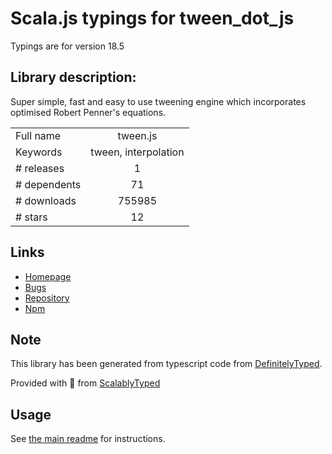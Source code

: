 
# Scala.js typings for tween_dot_js

Typings are for version 18.5

## Library description:
Super simple, fast and easy to use tweening engine which incorporates optimised Robert Penner's equations.

|                    |                 |
| ------------------ | :-------------: |
| Full name          | tween.js |
| Keywords           | tween, interpolation |
| # releases         | 1 |
| # dependents       | 71 |
| # downloads        | 755985 |
| # stars            | 12 |

## Links
- [Homepage](https://github.com/tweenjs/tween.js)
- [Bugs](https://github.com/tweenjs/tween.js/issues)
- [Repository](https://github.com/tweenjs/tween.js)
- [Npm](https://www.npmjs.com/package/tween.js)
    


## Note
This library has been generated from typescript code from [DefinitelyTyped](https://definitelytyped.org).

Provided with :purple_heart: from [ScalablyTyped](https://github.com/oyvindberg/ScalablyTyped)

## Usage
See [the main readme](../../readme.md) for instructions.


